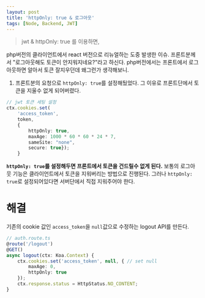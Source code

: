 ```yaml
---
layout: post
title: 'httpOnly: true & 로그아웃'
tags: [Node, Backend, JWT]
---
```


> jwt & httpOnly: true 를 이용하면,

php버전의 클라이언트에서 react 버전으로 리뉴얼하는 도중 발생한 이슈.
프론트분께서 "로그아웃해도 토큰이 안지워지네요?"라고 하신다. php버전에서는 프론트에서 로그아웃하면 알아서 토큰 잘지우던데 왜그런가 생각해보니.

1. 프론트분의 요청으로 `httpOnly: true`를 설정해뒀었다. 그 이유로 프론트단에서 토큰을 지울수 없게 되어버렸다.
```ts
// jwt 토큰 세팅 설정
ctx.cookies.set(
    'access_token', 
    token, 
    { 
        httpOnly: true, 
        maxAge: 1000 * 60 * 60 * 24 * 7, 
        sameSite: "none", 
        secure: true});
    }
```

**`httpOnly: true`를 설정해두면 프론트에서 토큰을 건드릴수 없게 된다.** 보통의 로그아웃 기능은 클라이언트에서 토큰을 지워버리는 방법으로 진행된다. 그러나 `httpOnly: true`로 설정되어있다면 서버단에서 직접 지워주어야 한다.

# 해결 

기존의 cookie 값인 `access_token`을 `null`값으로 수정하는 logout API를 만든다.

```ts
// auth.route.ts
@route('/logout')
@GET()
async logout(ctx: Koa.Context) {
    ctx.cookies.set('access_token', null, { // set null
        maxAge: 0,
        httpOnly: true
    });
    ctx.response.status = HttpStatus.NO_CONTENT;
}
```
